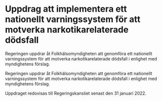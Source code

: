 # Uppdrag att implementera ett nationellt varningssystem för att motverka narkotikarelaterade dödsfall

Regeringen uppdrar åt Folkhälsomyndigheten att genomföra ett nationellt varningssystem för att motverka narkotikarelaterade dödsfall i enlighet med myndighetens förslag.

Regeringen uppdrar åt Folkhälsomyndigheten att genomföra ett nationellt varningssystem för att motverka narkotikarelaterade dödsfall i enlighet med myndighetens förslag.

Uppdraget redovisas till Regeringskansliet senast den 31 januari 2022.

